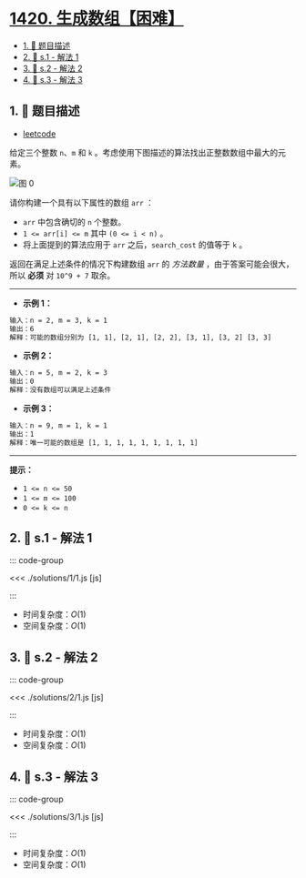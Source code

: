 # [1420. 生成数组【困难】](https://github.com/tnotesjs/TNotes.leetcode/tree/main/notes/1420.%20%E7%94%9F%E6%88%90%E6%95%B0%E7%BB%84%E3%80%90%E5%9B%B0%E9%9A%BE%E3%80%91)

<!-- region:toc -->

- [1. 📝 题目描述](#1--题目描述)
- [2. 🎯 s.1 - 解法 1](#2--s1---解法-1)
- [3. 🎯 s.2 - 解法 2](#3--s2---解法-2)
- [4. 🎯 s.3 - 解法 3](#4--s3---解法-3)

<!-- endregion:toc -->

## 1. 📝 题目描述

- [leetcode](https://leetcode.cn/problems/build-array-where-you-can-find-the-maximum-exactly-k-comparisons/)

给定三个整数 `n`、`m` 和 `k` 。考虑使用下图描述的算法找出正整数数组中最大的元素。

![图 0](https://cdn.jsdelivr.net/gh/tnotesjs/imgs@main/2025-09-21-23-50-07.png)

请你构建一个具有以下属性的数组 `arr` ：

- `arr` 中包含确切的 `n` 个整数。
- `1 <= arr[i] <= m` 其中 `(0 <= i < n)` 。
- 将上面提到的算法应用于 `arr` 之后，`search_cost` 的值等于 `k` 。

返回在满足上述条件的情况下构建数组 `arr` 的 _方法数量_ ，由于答案可能会很大，所以 **必须** 对 `10^9 + 7` 取余。

---

- **示例 1：**

```txt
输入：n = 2, m = 3, k = 1
输出：6
解释：可能的数组分别为 [1, 1], [2, 1], [2, 2], [3, 1], [3, 2] [3, 3]
```

- **示例 2：**

```txt
输入：n = 5, m = 2, k = 3
输出：0
解释：没有数组可以满足上述条件
```

- **示例 3：**

```txt
输入：n = 9, m = 1, k = 1
输出：1
解释：唯一可能的数组是 [1, 1, 1, 1, 1, 1, 1, 1, 1]
```

---

**提示：**

- `1 <= n <= 50`
- `1 <= m <= 100`
- `0 <= k <= n`

## 2. 🎯 s.1 - 解法 1

::: code-group

<<< ./solutions/1/1.js [js]

:::

- 时间复杂度：$O(1)$
- 空间复杂度：$O(1)$

## 3. 🎯 s.2 - 解法 2

::: code-group

<<< ./solutions/2/1.js [js]

:::

- 时间复杂度：$O(1)$
- 空间复杂度：$O(1)$

## 4. 🎯 s.3 - 解法 3

::: code-group

<<< ./solutions/3/1.js [js]

:::

- 时间复杂度：$O(1)$
- 空间复杂度：$O(1)$
